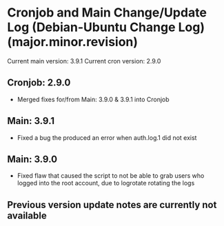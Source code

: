 # Cronjob and Main Change/Update Log (Debian-Ubuntu Change Log) (major.minor.revision)
Current main version: 3.9.1
Current cron version: 2.9.0

## Cronjob: 2.9.0
- Merged fixes for/from Main: 3.9.0 & 3.9.1 into Cronjob

## Main: 3.9.1
- Fixed a bug the produced an error when auth.log.1 did not exist

## Main: 3.9.0
- Fixed flaw that caused the script to not be able to grab users who logged into the root account, due to logrotate rotating the logs 

## Previous version update notes are currently not available
